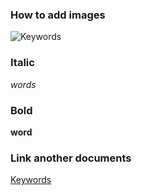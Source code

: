 ### How to add images
![Keywords](/directory/image.png)
### Italic
*words*
### Bold
**word**
### Link another documents
[Keywords](/directory/document.md)
